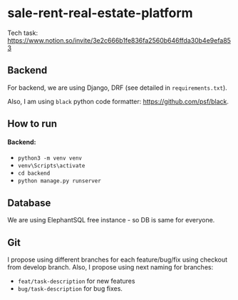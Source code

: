 # sale-rent-real-estate-platform

Tech task: https://www.notion.so/invite/3e2c666b1fe836fa2560b646ffda30b4e9efa853

## Backend

For backend, we are using Django, DRF (see detailed in `requirements.txt`).

Also, I am using `black` python code formatter: https://github.com/psf/black.

## How to run

#### Backend:
- `python3 -m venv venv`
- `venv\Scripts\activate`
- `cd backend`
- `python manage.py runserver`

## Database

We are using ElephantSQL free instance - so DB is same for everyone.

## Git

I propose using different branches for each feature/bug/fix using checkout from develop branch.
Also, I propose using next naming for branches:
- `feat/task-description` for new features
- `bug/task-description` for bug fixes.